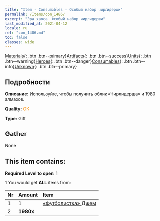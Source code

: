```yaml
---
title: "Item - Consumables - Особый набор чирлидерши"
permalink: /Items/con_1486/
excerpt: "Эра хаоса  Особый набор чирлидерши"
last_modified_at: 2021-04-12
locale: ru
ref: "con_1486.md"
toc: false
classes: wide
---
```

 [Materials](/ru/Items/){: .btn .btn--primary}[Artifacts](/ru/Items/Artifacts/){: .btn .btn--success}[Units](/ru/Items/Units/){: .btn .btn--warning}[Heroes](/ru/Items/Heroes/){: .btn .btn--danger}[Consumables](/ru/Items/Consumables/){: .btn .btn--info}[Unknown](/ru/Items/Unknown/){: .btn .btn--primary}

## Подробности
 **Описание:** Используйте, чтобы получить облик «Чирлидерша» и 1980 алмазов.

 **Quality:** <span style="color: #FF8C00">OK</span>

 **Type:** Gift

## Gather

  None

## This item contains:

 **Required Level to open:** 1

 1 You would get **ALL** items  from:

  | Nr | Amount |     Item    |
  |:---|:-------|:------------|
  | 1 | 1 | [«Футболистка» Джем](/ru/Items/con_1046/) | 
  | 2 |  **1980x** | <i class="fas fa-gem"/> |  | 
